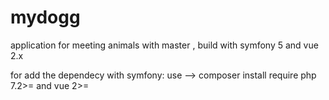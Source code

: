 # mydogg
application for meeting animals with master  , build with symfony 5 and vue 2.x 

for add the dependecy with symfony: use  --> composer install
require php 7.2>= and vue 2>= 
